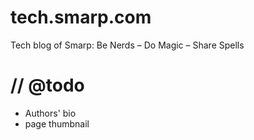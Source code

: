 # tech.smarp.com

Tech blog of Smarp: Be Nerds – Do Magic – Share Spells

# // @todo

-   Authors' bio
-   page thumbnail
